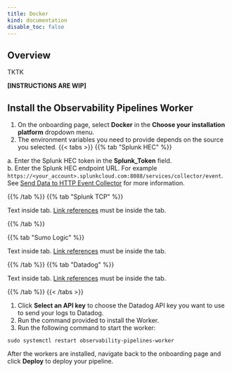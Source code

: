 ```yaml
---
title: Docker
kind: documentation
disable_toc: false
---
```


## Overview

TKTK

**[INSTRUCTIONS ARE WIP]**

## Install the Observability Pipelines Worker

1. On the onboarding page, select **Docker** in the **Choose your installation platform** dropdown menu.
1. The environment variables you need to provide depends on the source you selected.
{{< tabs >}}
{{% tab "Splunk HEC" %}}

a. Enter the Splunk HEC token in the **Splunk_Token** field.   
b. Enter the Splunk HEC endpoint URL. For example `https://<your_account>.splunkcloud.com:8088/services/collector/event`. See [Send Data to HTTP Event Collector][1] for more information.

[1]: https://docs.splunk.com/Documentation/Splunk/latest/Data/UsetheHTTPEventCollector#Send_data_to_HTTP_Event_Collector

{{% /tab %}}
{{% tab "Splunk TCP" %}}

Text inside tab. [Link references][1] must be inside the tab.

[1]: /agent/guide/agent-commands/

{{% /tab %}}

{{% tab "Sumo Logic" %}}

Text inside tab. [Link references][1] must be inside the tab.

[1]: /agent/guide/agent-commands/

{{% /tab %}}
{{% tab "Datadog" %}}

Text inside tab. [Link references][1] must be inside the tab.

[1]: /agent/guide/agent-commands/

{{% /tab %}}
{{< /tabs >}}
1. Click **Select an API key** to choose the Datadog API key you want to use to send your logs to Datadog.
1. Run the command provided to install the Worker.
1. Run the following command to start the worker:

```
sudo systemctl restart observability-pipelines-worker
```

After the workers are installed, navigate back to the onboarding page and click **Deploy** to deploy your pipeline.